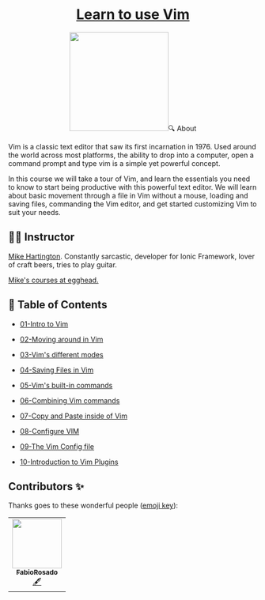 <h1 align="center"><a href="https://egghead.io/courses/learn-to-use-vim">Learn to use Vim</a></h1>
<p align="center"><img src="https://d2eip9sf3oo6c2.cloudfront.net/series/square_covers/000/000/045/full/EGH_Vim.png" width="200></p>

## 🔍 About

Vim is a classic text editor that saw its first incarnation in 1976. Used around the world across most platforms, the ability to drop into a computer, open a command prompt and type vim is a simple yet powerful concept.

In this course we will take a tour of Vim, and learn the essentials you need to know to start being productive with this powerful text editor. We will learn about basic movement through a file in Vim without a mouse, loading and saving files, commanding the Vim editor, and get started customizing Vim to suit your needs.

## 👨‍💻 Instructor

[Mike Hartington](https://mhartington.io/). Constantly sarcastic, developer for Ionic Framework, lover of craft beers, tries to play guitar.

[Mike's courses at egghead.](https://egghead.io/instructors/mike-hartington)

## 📜 Table of Contents

- [01-Intro to Vim](01-intro-to-vim.md)

- [02-Moving around in Vim](02-moving-around-in-vim.md)

- [03-Vim's different modes](03-vim-s-different-modes.md)

- [04-Saving Files in Vim](04-saving-files-in-vim.md)

- [05-Vim's built-in commands](05-vim-s-built-in-commands.md)

- [06-Combining Vim commands](06-combining-vim-commands.md)

- [07-Copy and Paste inside of Vim](07-copy-and-paste-inside-of-vim.md)

- [08-Configure VIM](08-configure-vim.md)

- [09-The Vim Config file](09-the-vim-config-file.md)

- [10-Introduction to Vim Plugins](10-introduction-to-vim-plugins.md)

## Contributors ✨

Thanks goes to these wonderful people ([emoji key](https://allcontributors.org/docs/en/emoji-key)):

<table>
  <tr>
    <td align="center"><a href="https://fabiorosado.dev"><img src="https://avatars2.githubusercontent.com/u/3131401?s=460&u=b6f9f268749033e4e5d6b3004e13259bf8d315e6&v=4" width="100px;" alt=""/><br /><sub><b>FabioRosado</b></sub></a><br /><a href="#content-FabioRosado" title="Content">🖋</a></td>
  </tr>
</table>